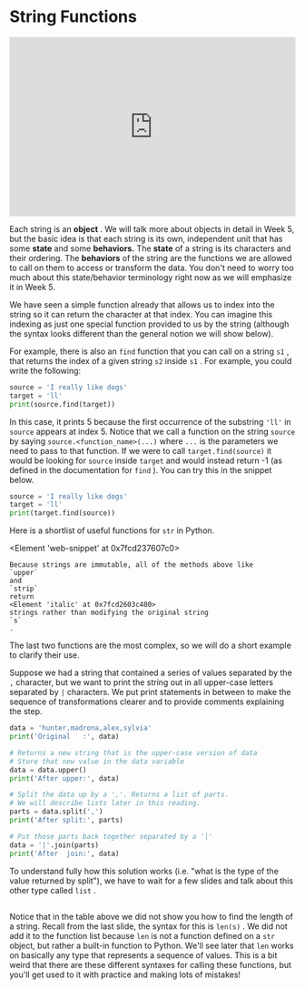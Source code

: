 # String Functions

<div style="position: relative; padding-bottom: 62.5%; height: 0;">
    <iframe src="https://www.loom.com/share/a4e92e76179f4f5bb7118a9b25b41463?sharedAppSource=personal_library" frameborder="0" webkitallowfullscreen mozallowfullscreen allowfullscreen style="position: absolute; top: 0; left: 0; width: 100%; height: 100%;"></iframe>
</div>

Each string is an
**object**
. We will talk more about objects in detail in Week 5, but the basic idea is that each string is its own, independent unit that has some
**state**
and some
**behaviors.**
The
**state**
of a string is its characters and their ordering. The
**behaviors**
of the string are the functions we are allowed to call on them to access or transform the data. You don't need to worry too much about this state/behavior terminology right now as we will emphasize it in Week 5.

We have seen a simple function already that allows us to index into the string so it can return the character at that index. You can imagine this indexing as just one special function provided to us by the string (although the syntax looks different than the general notion we will show below).

For example, there is also an
`find`
function that you can call on a string
`s1`
, that returns the index of a given string
`s2`
inside
`s1`
. For example, you could write the following:

```py
source = 'I really like dogs'
target = 'll'
print(source.find(target))
```

In this case, it prints 5 because the first occurrence of the substring
`'ll'`
in
`source`
appears at index 5. Notice that we call a function on the string
`source`
by saying
`source.<function_name>(...)`
where
`...`
is the parameters we need to pass to that function. If we were to call
`target.find(source)`
it would be looking for
`source`
inside
`target`
and would instead return -1 (as defined in the documentation for
`find`
). You can try this in the snippet below.

```py
source = 'I really like dogs'
target = 'll'
print(target.find(source))
```

Here is a shortlist of useful functions for
`str`
in Python.

<Element 'web-snippet' at 0x7fcd237607c0>
```{warning}
Because strings are immutable, all of the methods above like
`upper`
and
`strip`
return
<Element 'italic' at 0x7fcd2603c400>
strings rather than modifying the original string
`s`
.

```

The last two functions are the most complex, so we will do a short example to clarify their use.

Suppose we had a string that contained a series of values separated by the
`,`
character, but we want to print the string out in all upper-case letters separated by
`|`
characters. We put print statements in between to make the sequence of transformations clearer and to provide comments explaining the step.

```py
data = 'hunter,madrona,alex,sylvia'
print('Original   :', data)

# Returns a new string that is the upper-case version of data
# Store that new value in the data variable
data = data.upper()
print('After upper:', data)

# Split the data up by a ','. Returns a list of parts.
# We will describe lists later in this reading.
parts = data.split(',')
print('After split:', parts)

# Put those parts back together separated by a '|'
data = '|'.join(parts)
print('After  join:', data)
```

To understand fully how this solution works (i.e. "what is the type of the value returned by split"), we have to wait for a few slides and talk about this other type called
`list`
.

## 
		

Notice that in the table above we did not show you how to find the length of a string. Recall from the last slide, the syntax for this is
`len(s)`
. We did not add it to the function list because
`len`
is not a function defined on a
`str`
object, but rather a built-in function to Python. We'll see later that
`len`
works on basically any type that represents a sequence of values. This is a bit weird that there are these different syntaxes for calling these functions, but you'll get used to it with practice and making lots of mistakes!


